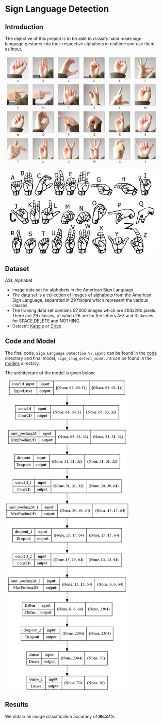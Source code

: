 # Sign Language Detection

## Introduction
The objective of this project is to be able to classify hand made sign language gestures into their respective alphabets in realtime and use them as input.

![Sign Language Chart1](/assets/amer_sign2.png)

![Sign Language Chart2](/assets/american_sign_language.PNG)

## Dataset
ASL Alphabet
- Image data set for alphabets in the American Sign Language
- The data set is a collection of images of alphabets from the American Sign Language, separated in 29 folders which represent the various classes.
- The training data set contains 87,000 images which are 200x200 pixels. There are 29 classes, of which 26 are for the letters A-Z and 3 classes for SPACE,DELETE and NOTHING.
- Dataset: [Kaggle](https://www.kaggle.com/grassknoted/asl-alphabet) or [Drive](https://drive.google.com/file/d/1W0IUGuRW6iY3ID5D0ZCxCISS5avVVgnJ/view?usp=sharing)

## Code and Model
The final code, `Sign Language Detection V7.ipynb` can be found in the [code](/code/) directory and final model, `sign_lang_detect_model.h5` can be found in the [models](/models/) directory.

The architecture of the model is given below:

![Model Architeture](/assets/model.png)

## Results
We obtain an image classification accuracy of __98.37%__.

